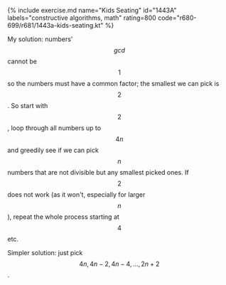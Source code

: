 {% include exercise.md name="Kids Seating" id="1443A" labels="constructive algorithms, math" rating=800 code="r680-699/r681/1443a-kids-seating.kt" %}

My solution: numbers' $$gcd$$ cannot be $$1$$ so the numbers must have a common factor; the smallest we can pick is $$2$$.  So start with $$2$$, loop through all numbers up to $$4n$$ and greedily see if we can pick $$n$$ numbers that are not divisible but any smallest picked ones.  If $$2$$ does not work (as it won't, especially for larger $$n$$), repeat the whole process starting at $$4$$ etc.

Simpler solution: just pick $$4n, 4n-2, 4n-4, \ldots, 2n+2$$.
